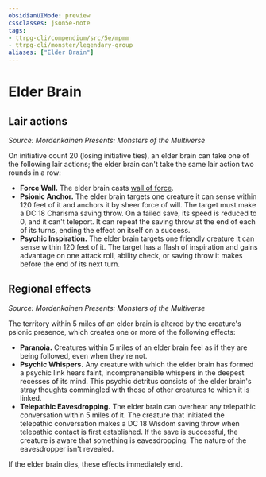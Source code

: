 ```yaml
---
obsidianUIMode: preview
cssclasses: json5e-note
tags:
- ttrpg-cli/compendium/src/5e/mpmm
- ttrpg-cli/monster/legendary-group
aliases: ["Elder Brain"]
---
```

# Elder Brain

## Lair actions
_Source: Mordenkainen Presents: Monsters of the Multiverse_

On initiative count 20 (losing initiative ties), an elder brain can take one of the following lair actions; the elder brain can't take the same lair action two rounds in a row:

- **Force Wall.** The elder brain casts [wall of force](3-Mechanics/CLI/spells/wall-of-force.md).  
- **Psionic Anchor.** The elder brain targets one creature it can sense within 120 feet of it and anchors it by sheer force of will. The target must make a DC 18 Charisma saving throw. On a failed save, its speed is reduced to 0, and it can't teleport. It can repeat the saving throw at the end of each of its turns, ending the effect on itself on a success.  
- **Psychic Inspiration.** The elder brain targets one friendly creature it can sense within 120 feet of it. The target has a flash of inspiration and gains advantage on one attack roll, ability check, or saving throw it makes before the end of its next turn.  

## Regional effects
_Source: Mordenkainen Presents: Monsters of the Multiverse_

The territory within 5 miles of an elder brain is altered by the creature's psionic presence, which creates one or more of the following effects:

- **Paranoia.** Creatures within 5 miles of an elder brain feel as if they are being followed, even when they're not.  
- **Psychic Whispers.** Any creature with which the elder brain has formed a psychic link hears faint, incomprehensible whispers in the deepest recesses of its mind. This psychic detritus consists of the elder brain's stray thoughts commingled with those of other creatures to which it is linked.  
- **Telepathic Eavesdropping.** The elder brain can overhear any telepathic conversation within 5 miles of it. The creature that initiated the telepathic conversation makes a DC 18 Wisdom saving throw when telepathic contact is first established. If the save is successful, the creature is aware that something is eavesdropping. The nature of the eavesdropper isn't revealed.  

If the elder brain dies, these effects immediately end.